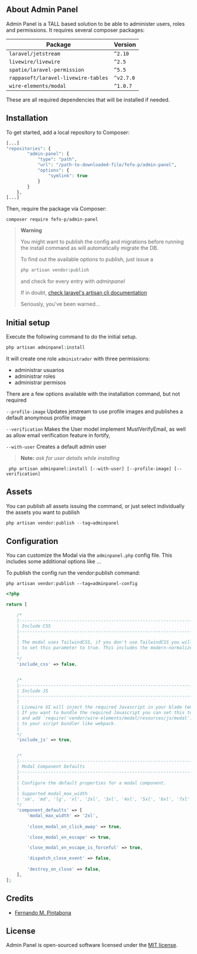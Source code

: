 <!--<p align="center">
<a href="https://github.com/wire-elements/modal/actions"><img src="https://github.com/wire-elements/modal/workflows/PHPUnit/badge.svg" alt="Build Status"></a>
<a href="https://packagist.org/packages/wire-elements/modal"><img src="https://img.shields.io/packagist/dt/wire-elements/modal" alt="Total Downloads"></a>
<a href="https://packagist.org/packages/livewire-ui/modal"><img src="https://img.shields.io/packagist/dt/livewire-ui/modal" alt="Total Downloads"></a>
<a href="https://packagist.org/packages/wire-elements/modal"><img src="https://img.shields.io/packagist/v/wire-elements/modal" alt="Latest Stable Version"></a>
<a href="https://packagist.org/packages/wire-elements/modal"><img src="https://img.shields.io/packagist/l/wire-elements/modal" alt="License"></a>
</p>
-->

## About Admin Panel
Admin Panel is a TALL based solution to be able to administer users, roles and permissions. It requires several composer packages:

| Package                            | Version   |
|------------------------------------|-----------|
| `laravel/jetstream`                | `^2.10`   |
| `livewire/livewire`                | `^2.5`    |
| `spatie/laravel-permission`        | `^5.5`    |
| `rappasoft/laravel-livewire-tables`| `^v2.7.0` |
| `wire-elements/modal`              | `^1.0.7`  |

These are all required dependencies that will be installed if needed.

## Installation
To get started, add a local repository to Composer:
```php
[...]
"repositories": {
        "admin-panel": {
            "type": "path",
            "url": "/path-to-downloaded-file/fefo-p/admin-panel",
            "options": {
                "symlink": true
            }
        }
    },
[...]
```

Then, require the package via Composer:
```
composer require fefo-p/admin-panel
```
> **Warning**
> 
> You might want to publish the config and migrations before running the install command as will automatically migrate the DB.
> 
> To find out the available options to publish, just issue a 
> ```php
> php artisan vendor:publish
> ```
> and check for every entry with *adminpanel*
> 
>If in doubt, [check laravel's artisan cli documentation](https://laravel.com/docs/9.x/artisan#options)
> 
> Seriously, you've been warned...

## Initial setup

Execute the following command to do the initial setup.
```php
php artisan adminpanel:install
```

It will create one role `administrador` with three permissions:
- administrar usuarios
- administrar roles
- administrar permisos

There are a few options available with the installation command, but not required

`--profile-image`
Updates jetstream to use profile images and publishes a default anonymous profile image

`--verification`
Makes the User model implement MustVerifyEmail, as well as allow email verification feature in fortify,

`--with-user`
Creates a default admin user<br>

>**Note:** *ask for user details while installing*

```shell
 php artisan adminpanel:install [--with-user] [--profile-image] [--verification]
```

## Assets
You can publish all assets issuing the command, or just select individually the assets you want to publish
```php
php artisan vendor:publish --tag=adminpanel
```

## Configuration
You can customize the Modal via the `adminpanel.php` config file. This includes some additional options like ...

To publish the config run the vendor:publish command:
```shell
php artisan vendor:publish --tag=adminpanel-config
```

```php
<?php

return [

    /*
    |--------------------------------------------------------------------------
    | Include CSS
    |--------------------------------------------------------------------------
    |
    | The modal uses TailwindCSS, if you don't use TailwindCSS you will need
    | to set this parameter to true. This includes the modern-normalize css.
    |
    */
    'include_css' => false,


    /*
    |--------------------------------------------------------------------------
    | Include JS
    |--------------------------------------------------------------------------
    |
    | Livewire UI will inject the required Javascript in your blade template.
    | If you want to bundle the required Javascript you can set this to false
    | and add `require('vendor/wire-elements/modal/resources/js/modal');`
    | to your script bundler like webpack.
    |
    */
    'include_js' => true,


    /*
    |--------------------------------------------------------------------------
    | Modal Component Defaults
    |--------------------------------------------------------------------------
    |
    | Configure the default properties for a modal component.
    | 
    | Supported modal_max_width
    | 'sm', 'md', 'lg', 'xl', '2xl', '3xl', '4xl', '5xl', '6xl', '7xl'
    */
    'component_defaults' => [
        'modal_max_width' => '2xl',
        
        'close_modal_on_click_away' => true,

        'close_modal_on_escape' => true,

        'close_modal_on_escape_is_forceful' => true,

        'dispatch_close_event' => false,
        
        'destroy_on_close' => false,
    ],
];
```

## Credits
- [Fernando M. Pintabona](https://github.com/fefo-p)

## License
Admin Panel is open-sourced software licensed under the [MIT license](LICENSE.md).